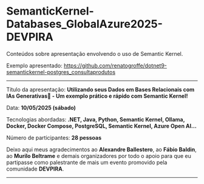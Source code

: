 # SemanticKernel-Databases_GlobalAzure2025-DEVPIRA
Conteúdos sobre apresentação envolvendo o uso de Semantic Kernel.

Exemplo apresentado: https://github.com/renatogroffe/dotnet9-semantickernel-postgres_consultaprodutos

---

Título da apresentação: **Utilizando seus Dados em Bases Relacionais com IAs Generativas - Um exemplo prático e rápido com Semantic Kernel!**

Data: **10/05/2025 (sábado)**

Tecnologias abordadas: **.NET, Java, Python, Semantic Kernel, Ollama, Docker, Docker Compose, PostgreSQL, Semantic Kernel, Azure Open AI...**

Número de participantes: **28 pessoas**

Deixo aqui meus agradecimentos ao **Alexandre Ballestero**, ao **Fábio Baldin**, ao **Murilo Beltrame** e demais organizadores por todo o apoio para que eu partipasse como palestrante de mais um evento promovido pela comunidade **DEVPIRA**.

---
